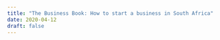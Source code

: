 ```yaml
---
title: "The Business Book: How to start a business in South Africa"
date: 2020-04-12
draft: false
---
```

